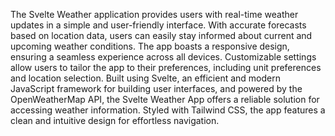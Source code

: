 The Svelte Weather application provides users with real-time weather updates in a simple and user-friendly interface. With accurate forecasts based on location data, users can easily stay informed about current and upcoming weather conditions. The app boasts a responsive design, ensuring a seamless experience across all devices. Customizable settings allow users to tailor the app to their preferences, including unit preferences and location selection. Built using Svelte, an efficient and modern JavaScript framework for building user interfaces, and powered by the OpenWeatherMap API, the Svelte Weather App offers a reliable solution for accessing weather information. Styled with Tailwind CSS, the app features a clean and intuitive design for effortless navigation. 
